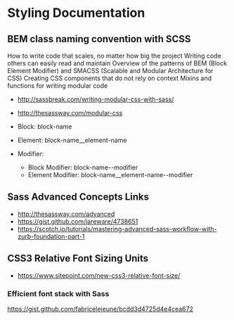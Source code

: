 # Styling Documentation 

## BEM class naming convention with SCSS
How to write code that scales, no matter how big the project
Writing code others can easily read and maintain
Overview of the patterns of BEM (Block Element Modifier) and SMACSS (Scalable and Modular Architecture for CSS)
Creating CSS components that do not rely on context
Mixins and functions for writing modular code

- http://sassbreak.com/writing-modular-css-with-sass/
- http://thesassway.com/modular-css

- Block: block-name
- Element: block-name__element-name
- Modifier:
  - Block Modifier: block-name--modifier   
  - Element Modifier: block-name__element-name--modifier    

## Sass Advanced Concepts Links
- http://thesassway.com/advanced
- https://gist.github.com/jareware/4738651
- https://scotch.io/tutorials/mastering-advanced-sass-workflow-with-zurb-foundation-part-1

## CSS3 Relative Font Sizing Units 
- https://www.sitepoint.com/new-css3-relative-font-size/    


### Efficient font stack with Sass
https://gist.github.com/fabricelejeune/bcdd3d4725d4e4cea672


